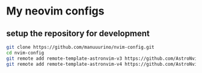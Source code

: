 # My neovim configs
## setup the repository for development
```bash
git clone https://github.com/manuuurino/nvim-config.git
cd nvim-config
git remote add remote-template-astronvim-v3 https://github.com/AstroNvim/user_example.git
git remote add remote-template-astronvim-v4 https://github.com/AstroNvim/template.git
```
